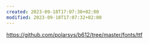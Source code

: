 ```yaml
---
created: 2023-09-18T17:07:30+02:00
modified: 2023-09-18T17:07:32+02:00
---
```


https://github.com/polarsys/b612/tree/master/fonts/ttf
